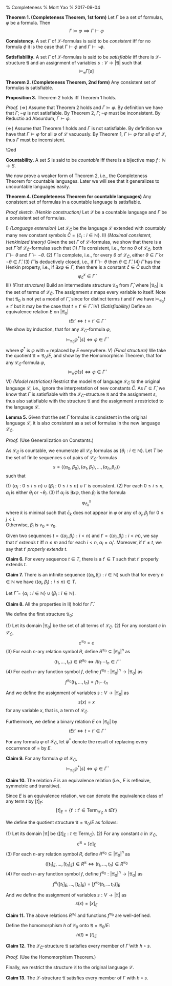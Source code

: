 % Completeness
% Mort Yao
% 2017-09-04

**Theorem 1. (Completeness Theorem, 1st form)**
Let $\Gamma$ be a set of formulas, $\varphi$ be a formula. Then
$$\Gamma \models \varphi \implies \Gamma \vdash \varphi$$

**Consistency.** A set $\Gamma$ of $\mathcal{L}$-formulas is said to be *consistent* iff for no formula $\phi$ it is the case that $\Gamma \vdash \phi$ and $\Gamma \vdash \lnot \phi$.

**Satisfiability.** A set $\Gamma$ of $\mathcal{L}$-formulas is said to be *satisfiable* iff there is $\mathcal{L}$-structure $\mathfrak{A}$ and an assignment of variables $s : V \to |\mathfrak{A}|$ such that
$$\models_\mathfrak{A} \Gamma[s]$$

**Theorem 2. (Completeness Theorem, 2nd form)**
Any consistent set of formulas is satisfiable.

**Proposition 3.** Theorem 2 holds iff Theorem 1 holds.

*Proof.* $(\Rightarrow)$ Assume that Theorem 2 holds and $\Gamma \models \varphi$.
By definition we have that $\Gamma; \lnot \varphi$ is not satisfiable. By Theorem 2, $\Gamma; \lnot \varphi$ must be inconsistent. By Reductio ad Absurdum, $\Gamma \vdash \varphi$.

$(\Leftarrow)$ Assume that Theorem 1 holds and $\Gamma$ is not satisfiable.
By definition we have that $\Gamma \models \varphi$ for all $\varphi$ of $\mathcal{L}$ vacuously. By Theorem 1, $\Gamma \vdash \varphi$ for all $\varphi$ of $\mathcal{L}$, thus $\Gamma$ must be inconsistent.

\Qed

**Countability.** A set $S$ is said to be *countable* iff there is a bijective map $f : \mathbb{N} \to S$.

We now prove a weaker form of Theorem 2, i.e., the Completeness Theorem for countable languages. Later we will see that it generalizes to uncountable languages easily.

**Theorem 4. (Completeness Theorem for countable languages)** Any consistent set of formulas in a countable language is satisfiable.

*Proof sketch. (Henkin construction)*
Let $\mathcal{L}$ be a countable language and $\Gamma$ be a consistent set of formulas.

I) *(Language extension)* Let $\mathcal{L}_{\bar C}$ be the language $\mathcal{L}$ extended with countably many new constant symbols $\bar C = \{ \bar c_i : i \in \mathbb{N} \}$.
II) *(Maximal consistent, Henkinized theory)* Given the set $\Gamma$ of $\mathcal{L}$-formulas, we show that there is a set $\bar\Gamma$ of $\mathcal{L}_{\bar C}$-formulas such that
    (1) $\bar\Gamma$ is consistent, i.e., for no $\theta$ of $\mathcal{L}_{\bar C}$, both $\bar\Gamma \vdash \theta$ and $\bar\Gamma \vdash \lnot\theta$.
    (2) $\bar\Gamma$ is complete, i.e., for every $\theta$ of $\mathcal{L}_{\bar C}$, either $\theta \in \bar\Gamma$ or $\lnot\theta \in \bar\Gamma$.
    (3) $\bar\Gamma$ is deductively closed, i.e., if $\bar\Gamma \vdash \theta$ then $\theta \in \bar\Gamma$.
    (4) $\bar\Gamma$ has the Henkin property, i.e., if $\exists x \varphi \in \Gamma$, then there is a constant $\bar c \in \bar C$ such that
    $$\varphi^x_{\bar c} \in \bar\Gamma$$
III) *(First structure)* Build an intermediate structure $\mathfrak{A}_0$ from $\bar\Gamma$, where $|\mathfrak{A}_0|$ is the set of terms of $\mathcal{L}_{\bar C}$. The assignment $s$ maps every variable to itself. Note that $\mathfrak{A}_0$ is not yet a model of $\bar\Gamma$, since for distinct terms $t$ and $t'$ we have $\models_{\mathfrak{A}_0} t \neq t'$ but it may be the case that $t = t' \in \bar\Gamma$.
IV) *(Satisfiability)* Define an equivalence relation $E$ on $|\mathfrak{A}_0|$
$$t E t' \iff t = t' \in \bar\Gamma$$
We show by induction, that for any $\mathcal{L}_{\bar C}$-formula $\varphi$,
$$\models_{\mathfrak{A}_0} \varphi^* [s] \iff \varphi \in \bar\Gamma$$
where $\varphi^*$ is $\varphi$ with $=$ replaced by $E$ everywhere.
V) *(Final structure)* We take the quotient $\mathfrak{A} = \mathfrak{A}_0 / E$, and show by the Homomorphism Theorem, that for any $\mathcal{L}_{\bar C}$-formula $\varphi$,
$$\models_\mathfrak{A} \varphi[s] \iff \varphi \in \bar\Gamma$$
VI) *(Model restriction)* Restrict the model $\mathfrak{A}$ of language $\mathcal{L}_{\bar C}$ to the original language $\mathcal{L}$, i.e., ignore the interpretation of new constants $\bar C$. As $\Gamma \subseteq \bar\Gamma$, we know that $\Gamma$ is satisfiable with the $\mathcal{L}_{\bar C}$-structure $\mathfrak{A}$ and the assignment $s$, thus also satisfiable with the structure $\mathfrak{A}$ and the assignment $s$ restricted to the language $\mathcal{L}$.

**Lemma 5.** Given that the set $\Gamma$ formulas is consistent in the original language $\mathcal{L}$, it is also consistent as a set of formulas in the new language $\mathcal{L}_{\bar C}$.

*Proof.* (Use Generalization on Constants.)

As $\mathcal{L}_{\bar C}$ is countable, we enumerate all $\mathcal{L}_{\bar C}$ formulas as $\{ \theta_i : i \in \mathbb{N} \}$. Let $T$ be the set of finite sequences $s$ of pairs of $\mathcal{L}_{\bar C}$-formulas
$$s = \langle (\alpha_0, \beta_0), (\alpha_1, \beta_1), \dots, (\alpha_n, \beta_n) \rangle$$
such that

(1) $\{ \alpha_i : 0 \leq i \leq n\} \cup \{ \beta_i : 0 \leq i \leq n\} \cup \Gamma$ is consistent.
(2) For each $0 \leq i \leq n$, $\alpha_i$ is either $\theta_i$ or $\lnot\theta_i$.
(3) If $\alpha_i$ is $\exists x \varphi$, then $\beta_i$ is the formula
$$\varphi^x_{\bar c_k}$$
where $k$ is minimal such that $\bar c_k$ does not appear in $\varphi$ or any of $\alpha_j, \beta_j$ for $0 \leq j < i$. \
Otherwise, $\beta_i$ is $v_0 = v_0$.

Given two sequences $t = \langle (\alpha_i, \beta_i) : i < n \rangle$ and $t' = \langle (\alpha_i, \beta_i) : i < m \rangle$, we say that $t'$ *extends* $t$ iff $n \leq m$ and for each $i < n$, $\alpha_i = \alpha_i'$. Moreover, if $t' \neq t$, we say that $t'$ *properly extends* $t$.

**Claim 6.** For every sequence $t \in T$, there is a $t' \in T$ such that $t'$ properly extends $t$.

**Claim 7.** There is an infinite sequence $\langle (\alpha_i, \beta_i) : i \in \mathbb{N} \rangle$ such that for every $n \in \mathbb{N}$ we have $\langle (\alpha_i, \beta_i) : i \leq n \rangle \in T$.

Let $\bar\Gamma = \{ \alpha_i : i \in \mathbb{N} \} \cup \{ \beta_i : i \in \mathbb{N} \}$.

**Claim 8.** All the properties in II) hold for $\bar\Gamma$.

We define the first structure $\mathfrak{A}_0$:

(1) Let its domain $|\mathfrak{A}_0|$ be the set of all terms of $\mathcal{L}_{\bar C}$.
(2) For any constant $c$ in $\mathcal{L}_{\bar C}$,
$$c^{\mathfrak{A}_0} = c$$
(3) For each $n$-ary relation symbol $R$, define $R^{\mathfrak{A}_0} \subseteq |\mathfrak{A}_0|^n$ as
$$(t_1, \dots, t_n) \in R^{\mathfrak{A}_0} \iff R t_1 \cdots t_n \in \bar\Gamma$$
(4) For each $n$-ary function symbol $f$, define $f^{\mathfrak{A}_0} : |\mathfrak{A}_0|^n \to |\mathfrak{A}_0|$ as
$$f^{\mathfrak{A}_0}(t_1, \dots, t_n) = f t_1 \cdots t_n$$

And we define the assignment of variables $s : V \to |\mathfrak{A}_0|$ as
$$s(x) = x$$
for any variable $x$, that is, a term of $\mathcal{L}_{\bar C}$.

Furthermore, we define a binary relation $E$ on $|\mathfrak{A}_0|$ by
$$t E t' \iff t = t' \in \bar\Gamma$$

For any formula $\varphi$ of $\mathcal{L}_{\bar C}$, let $\varphi^*$ denote the result of replacing every occurrence of $=$ by $E$.

**Claim 9.** For any formula $\varphi$ of $\mathcal{L}_{\bar C}$,
$$\models_{\mathfrak{A}_0} \varphi^*[s] \iff \varphi \in \bar\Gamma$$

**Claim 10.** The relation $E$ is an equivalence relation (i.e., $E$ is reflexive, symmetric and transitive).

Since $E$ is an equivalence relation, we can denote the equivalence class of any term $t$ by $[t]_E$:
$$[t]_E = \{ t' : t' \in \text{Term}_{\mathcal{L}_{\bar C}} \land t E t'\}$$

We define the quotient structure $\mathfrak{A} = \mathfrak{A}_0 / E$ as follows:

(1) Let its domain $|\mathfrak{A}|$ be $\{ [t]_E : t \in \text{Term}_{\bar C} \}$.
(2) For any constant $c$ in $\mathcal{L}_{\bar C}$,
$$c^\mathfrak{A} = [c]_E$$
(3) For each $n$-ary relation symbol $R$, define $R^{\mathfrak{A}_0} \subseteq |\mathfrak{A}_0|^n$ as
$$([t_1]_E, \dots, [t_n]_E) \in R^\mathfrak{A}
\iff (t_1, \dots, t_n) \in R^{\mathfrak{A}_0}$$
(4) For each $n$-ary function symbol $f$, define $f^{\mathfrak{A}_0} : |\mathfrak{A}_0|^n \to |\mathfrak{A}_0|$ as
$$f^\mathfrak{A}([t_1]_E, \dots, [t_n]_E) = [f^{\mathfrak{A}_0}(t_1, \dots\, t_n)]_E$$

And we define the assignment of variables $s : V \to |\mathfrak{A}|$ as
$$s(x) = [x]_E$$

**Claim 11.** The above relations $R^{\mathfrak{A}_0}$ and functions $f^{\mathfrak{A}_0}$ are well-defined.

Define the homomorphism $h$ of $\mathfrak{A}_0$ onto $\mathfrak{A}=\mathfrak{A}_0/E$:
$$h(t) = [t]_E$$

**Claim 12.** The $\mathcal{L}_{\bar C}$-structure $\mathfrak{A}$ satisfies every member of $\bar\Gamma$ with $h \circ s$.

*Proof.* (Use the Homomorphism Theorem.)

Finally, we restrict the structure $\mathfrak{A}$ to the original language $\mathcal{L}$.

**Claim 13.** The $\mathcal{L}$-structure $\mathfrak{A}$ satisfies every member of $\Gamma$ with $h \circ s$.
